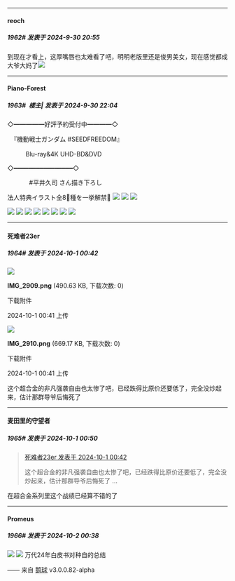 ﻿
*****

####  reoch  
##### 1962#       发表于 2024-9-30 20:55

到现在才看上，这厚嘴唇也太难看了吧，明明老版里还是俊男美女，现在感觉都成大爷大妈了<img src="https://static.saraba1st.com/image/smiley/face2017/099.png" referrerpolicy="no-referrer">


*****

####  Piano-Forest  
##### 1963#         楼主| 发表于 2024-9-30 22:04

◇━━━━━好評予約受付中━━━━◇

  『機動戦士ガンダム #SEEDFREEDOM』

 　　　Blu-ray&amp;4K UHD-BD&amp;DVD

◇━━━━━━━━━━━━━━━━◇

　　 　 #平井久司 さん描き下ろし

法人特典イラスト全8⃣種を一挙解禁📢
<img src="https://p.sda1.dev/19/7465cb59de4baba5374e44d31a406ffa/20240930_215535.jpg" referrerpolicy="no-referrer">
<img src="https://p.sda1.dev/19/7cc52198ec69285c203b05414f043228/20240930_215537.jpg" referrerpolicy="no-referrer">
<img src="https://p.sda1.dev/19/26352953aa3bb3499a293837f262a8c0/20240930_215538.jpg" referrerpolicy="no-referrer">

<img src="https://p.sda1.dev/19/d04e53cc182afc4b4d2beb9a7d9b10d4/20240930_215618.jpg" referrerpolicy="no-referrer">
<img src="https://p.sda1.dev/19/9aa62701f17cbbd322674952ba9a6772/20240930_215613.jpg" referrerpolicy="no-referrer">
<img src="https://p.sda1.dev/19/5a0343cf1fa24d5430dc1ba0948169cf/d88ceda2abb10a89c740a57a7f3e7af0-1057x1536.jpg" referrerpolicy="no-referrer">
<img src="https://p.sda1.dev/19/7ddd503cecd2f480b9da77bb2180c0a2/3b8d3e99e1553180b4129a1bdf800c88-1057x1536.jpg" referrerpolicy="no-referrer">
<img src="https://p.sda1.dev/19/fd4da33f2ff728692849db85953aede8/4f7b73251c8fa39aaf9e270bce6488d8-1057x1536.jpg" referrerpolicy="no-referrer">
<img src="https://p.sda1.dev/19/cdbc3f94977ca9e01e6aabcfe4487ef0/2b7e5053d852e2d7ded7b5388575eaf4-1057x1536.jpg" referrerpolicy="no-referrer">
<img src="https://p.sda1.dev/19/05c43f3deca942fe0e067f8455036deb/20240930_215801.jpg" referrerpolicy="no-referrer">
<img src="https://p.sda1.dev/19/f521d8a7ad86b4e7d02168d4b3ea7724/20240930_215645.jpg" referrerpolicy="no-referrer">


*****

####  死难者23er  
##### 1964#       发表于 2024-10-1 00:42

<img src="https://img.saraba1st.com/forum/202410/01/004125t7czcr9t3dm3mjtr.png" referrerpolicy="no-referrer">

<strong>IMG_2909.png</strong> (490.63 KB, 下载次数: 0)

下载附件

2024-10-1 00:41 上传

<img src="https://img.saraba1st.com/forum/202410/01/004131wagqo5rhtsiarbz9.png" referrerpolicy="no-referrer">

<strong>IMG_2910.png</strong> (669.17 KB, 下载次数: 0)

下载附件

2024-10-1 00:41 上传

这个超合金的非凡强袭自由也太惨了吧，已经跌得比原价还要低了，完全没炒起来，估计那群导爷后悔死了


*****

####  麦田里的守望者  
##### 1965#       发表于 2024-10-1 00:50

<blockquote><a href="httphttps://bbs.saraba1st.com/2b/forum.php?mod=redirect&amp;goto=findpost&amp;pid=66351990&amp;ptid=2178694" target="_blank">死难者23er 发表于 2024-10-1 00:42</a>

这个超合金的非凡强袭自由也太惨了吧，已经跌得比原价还要低了，完全没炒起来，估计那群导爷后悔死了 ...</blockquote>
在超合金系列里这个战绩已经算不错的了


*****

####  Promeus  
##### 1966#       发表于 2024-10-2 00:38

<img src="https://p.sda1.dev/19/2d76b2faa991622fcdb6a02a7301837c/image.jpg" referrerpolicy="no-referrer">
<img src="https://p.sda1.dev/19/0a01e5adad193c710a75ea0d35f176be/image.jpg" referrerpolicy="no-referrer">
万代24年白皮书对种自的总结

—— 来自 [鹅球](https://www.pgyer.com/xfPejhuq) v3.0.0.82-alpha

